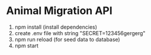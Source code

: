 # Animal Migration API
1) npm install (install dependencies)
2) create .env file with string "SECRET=123456gergerg"
3) npm run reload (for seed data to database)
4) npm start
